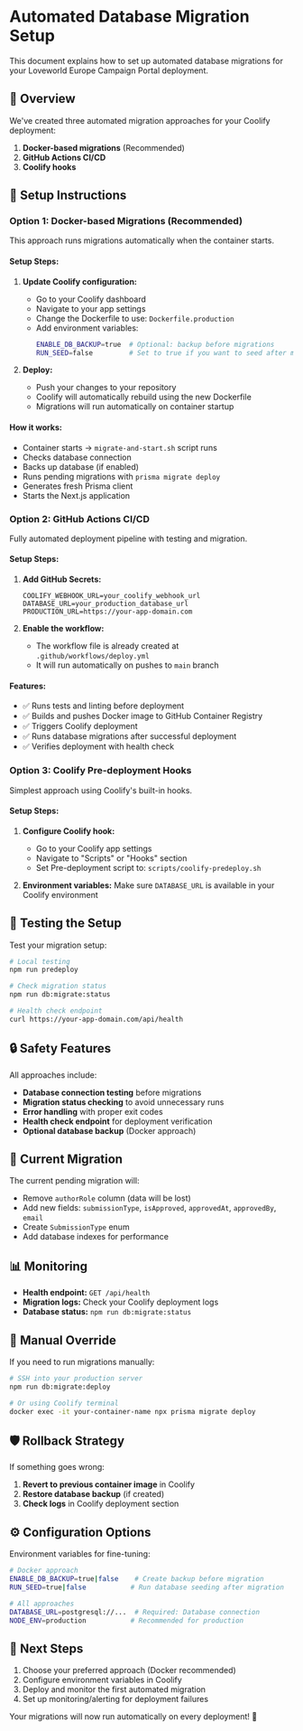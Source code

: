 # Automated Database Migration Setup

This document explains how to set up automated database migrations for your Loveworld Europe Campaign Portal deployment.

## 🎯 Overview

We've created three automated migration approaches for your Coolify deployment:

1. **Docker-based migrations** (Recommended)
2. **GitHub Actions CI/CD** 
3. **Coolify hooks**

## 🔧 Setup Instructions

### Option 1: Docker-based Migrations (Recommended)

This approach runs migrations automatically when the container starts.

#### Setup Steps:

1. **Update Coolify configuration:**
   - Go to your Coolify dashboard
   - Navigate to your app settings
   - Change the Dockerfile to use: `Dockerfile.production`
   - Add environment variables:
     ```bash
     ENABLE_DB_BACKUP=true  # Optional: backup before migrations
     RUN_SEED=false         # Set to true if you want to seed after migration
     ```

2. **Deploy:**
   - Push your changes to your repository
   - Coolify will automatically rebuild using the new Dockerfile
   - Migrations will run automatically on container startup

#### How it works:
- Container starts → `migrate-and-start.sh` script runs
- Checks database connection
- Backs up database (if enabled)  
- Runs pending migrations with `prisma migrate deploy`
- Generates fresh Prisma client
- Starts the Next.js application

### Option 2: GitHub Actions CI/CD

Fully automated deployment pipeline with testing and migration.

#### Setup Steps:

1. **Add GitHub Secrets:**
   ```
   COOLIFY_WEBHOOK_URL=your_coolify_webhook_url
   DATABASE_URL=your_production_database_url  
   PRODUCTION_URL=https://your-app-domain.com
   ```

2. **Enable the workflow:**
   - The workflow file is already created at `.github/workflows/deploy.yml`
   - It will run automatically on pushes to `main` branch

#### Features:
- ✅ Runs tests and linting before deployment
- ✅ Builds and pushes Docker image to GitHub Container Registry
- ✅ Triggers Coolify deployment
- ✅ Runs database migrations after successful deployment
- ✅ Verifies deployment with health check

### Option 3: Coolify Pre-deployment Hooks

Simplest approach using Coolify's built-in hooks.

#### Setup Steps:

1. **Configure Coolify hook:**
   - Go to your Coolify app settings
   - Navigate to "Scripts" or "Hooks" section
   - Set Pre-deployment script to: `scripts/coolify-predeploy.sh`

2. **Environment variables:**
   Make sure `DATABASE_URL` is available in your Coolify environment

## 🧪 Testing the Setup

Test your migration setup:

```bash
# Local testing
npm run predeploy

# Check migration status
npm run db:migrate:status

# Health check endpoint
curl https://your-app-domain.com/api/health
```

## 🔒 Safety Features

All approaches include:

- **Database connection testing** before migrations
- **Migration status checking** to avoid unnecessary runs
- **Error handling** with proper exit codes
- **Health check endpoint** for deployment verification
- **Optional database backup** (Docker approach)

## 🚀 Current Migration

The current pending migration will:
- Remove `authorRole` column (data will be lost)
- Add new fields: `submissionType`, `isApproved`, `approvedAt`, `approvedBy`, `email`
- Create `SubmissionType` enum
- Add database indexes for performance

## 📊 Monitoring

- **Health endpoint:** `GET /api/health`
- **Migration logs:** Check your Coolify deployment logs
- **Database status:** `npm run db:migrate:status`

## 🔧 Manual Override

If you need to run migrations manually:

```bash
# SSH into your production server
npm run db:migrate:deploy

# Or using Coolify terminal
docker exec -it your-container-name npx prisma migrate deploy
```

## 🛡️ Rollback Strategy

If something goes wrong:

1. **Revert to previous container image** in Coolify
2. **Restore database backup** (if created)
3. **Check logs** in Coolify deployment section

## ⚙️ Configuration Options

Environment variables for fine-tuning:

```bash
# Docker approach
ENABLE_DB_BACKUP=true|false    # Create backup before migration
RUN_SEED=true|false           # Run database seeding after migration

# All approaches  
DATABASE_URL=postgresql://...  # Required: Database connection
NODE_ENV=production           # Recommended for production
```

## 🎉 Next Steps

1. Choose your preferred approach (Docker recommended)
2. Configure environment variables in Coolify
3. Deploy and monitor the first automated migration
4. Set up monitoring/alerting for deployment failures

Your migrations will now run automatically on every deployment! 🚀